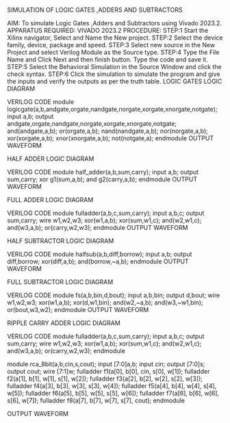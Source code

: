 
SIMULATION OF LOGIC GATES ,ADDERS AND SUBTRACTORS

AIM: 
To simulate Logic Gates ,Adders and Subtractors using Vivado 2023.2.
APPARATUS REQUIRED: 
VIVADO 2023.2
PROCEDURE: 
STEP:1 Start the Xilinx navigator, Select and Name the New project. 
STEP:2 Select the device family, device, package and speed.
STEP:3 Select new source in the New Project and select Verilog Module as the Source type. 
STEP:4 Type the File Name and Click Next and then finish button. Type the code and save it. 
STEP:5 Select the Behavioral Simulation in the Source Window and click the check syntax. 
STEP:6 Click the simulation to simulate the program and give the inputs and verify the outputs as per the truth table. 
LOGIC GATES
LOGIC DIAGRAM

VERILOG CODE 
module logicgate(a,b,andgate,orgate,nandgate,norgate,xorgate,xnorgate,notgate);
input a,b;
output andgate,orgate,nandgate,norgate,xorgate,xnorgate,notgate;
and(andgate,a,b);
or(orgate,a,b);
nand(nandgate,a,b);
nor(norgate,a,b);
xor(xorgate,a,b);
xnor(xnorgate,a,b);
not(notgate,a);
endmodule
OUTPUT WAVEFORM


HALF ADDER
LOGIC DIAGRAM

VERILOG CODE
module half_adder(a,b,sum,carry);
input a,b;
output sum,carry;
xor g1(sum,a,b);
and g2(carry,a,b);
endmodule 
OUTPUT WAVEFORM

FULL ADDER
LOGIC DIAGRAM


VERILOG CODE 
module fulladder(a,b,c,sum,carry);
input a,b,c;
output sum,carry;
wire w1,w2,w3;
xor(w1,a,b);
xor(sum,w1,c);
and(w2,w1,c);
and(w3,a,b);
or(carry,w2,w3);
endmodule
OUTPUT WAVEFORM

HALF SUBTRACTOR
LOGIC DIAGRAM


VERILOG CODE 
module halfsub(a,b,diff,borrow);
input a,b;
output diff,borrow;
xor(diff,a,b);
and(borrow,~a,b);
endmodule
OUTPUT WAVEFORM

FULL SUBTRACTOR
LOGIC DIAGRAM

VERILOG CODE 
module fs(a,b,bin,d,bout);
input a,b,bin;
output d,bout;
wire w1,w2,w3;
xor(w1,a,b);
xor(d,w1,bin);
and(w2,~a,b);
and(w3,~w1,bin);
or(bout,w3,w2);
endmodule
OUTPUT WAVEFORM


RIPPLE CARRY ADDER
LOGIC DIAGRAM

VERILOG CODE 
module fulladder(a,b,c,sum,carry);
input a,b,c;
output sum,carry;
wire w1,w2,w3;
xor(w1,a,b);
xor(sum,w1,c);
and(w2,w1,c);
and(w3,a,b);
or(carry,w2,w3);
endmodule

module rca_8bit(a,b,cin,s,cout);
input [7:0]a,b;
input cin;
output [7:0]s;
output cout;
wire [7:1]w;
fulladder f1(a[0], b[0], cin, s[0], w[1]);
fulladder f2(a[1], b[1], w[1], s[1], w[2]);
fulladder f3(a[2], b[2], w[2], s[2], w[3]);
fulladder f4(a[3], b[3], w[3], s[3], w[4]);
fulladder f5(a[4], b[4], w[4], s[4], w[5]);
fulladder f6(a[5], b[5], w[5], s[5], w[6]);
fulladder f7(a[6], b[6], w[6], s[6], w[7]);
fulladder f8(a[7], b[7], w[7], s[7], cout);
endmodule

OUTPUT WAVEFORM
